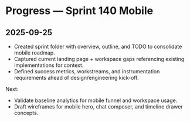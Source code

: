 # Progress — Sprint 140 Mobile

## 2025-09-25
- Created sprint folder with overview, outline, and TODO to consolidate mobile roadmap.
- Captured current landing page + workspace gaps referencing existing implementations for context.
- Defined success metrics, workstreams, and instrumentation requirements ahead of design/engineering kick-off.

Next:
- Validate baseline analytics for mobile funnel and workspace usage.
- Draft wireframes for mobile hero, chat composer, and timeline drawer concepts.
